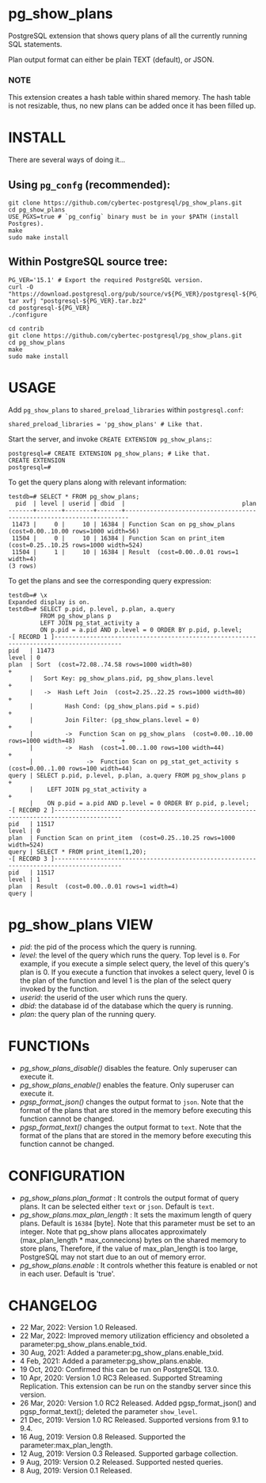 # pg_show_plans

PostgreSQL extension that shows query plans of all the currently running SQL
statements.

Plan output format can either be plain TEXT (default), or JSON.

### NOTE

This extension creates a hash table within shared memory. The hash table is not
resizable, thus, no new plans can be added once it has been filled up.

# INSTALL

There are several ways of doing it...

## Using `pg_confg` (recommended):

```
git clone https://github.com/cybertec-postgresql/pg_show_plans.git
cd pg_show_plans
USE_PGXS=true # `pg_config` binary must be in your $PATH (install Postgres).
make
sudo make install
```

## Within PostgreSQL source tree:

```
PG_VER='15.1' # Export the required PostgreSQL version.
curl -O "https://download.postgresql.org/pub/source/v${PG_VER}/postgresql-${PG_VER}.tar.bz2"
tar xvfj "postgresql-${PG_VER}.tar.bz2"
cd postgresql-${PG_VER}
./configure

cd contrib
git clone https://github.com/cybertec-postgresql/pg_show_plans.git
cd pg_show_plans
make
sudo make install
```

# USAGE

Add `pg_show_plans` to `shared_preload_libraries` within `postgresql.conf`:

```
shared_preload_libraries = 'pg_show_plans' # Like that.
```

Start the server, and invoke `CREATE EXTENSION pg_show_plans;`:

```
postgresql=# CREATE EXTENSION pg_show_plans; # Like that.
CREATE EXTENSION
postgresql=#
```

To get the query plans along with relevant information:

```
testdb=# SELECT * FROM pg_show_plans;
  pid  | level | userid | dbid  |                                 plan
-------+-------+--------+-------+-----------------------------------------------------------------------
 11473 |     0 |     10 | 16384 | Function Scan on pg_show_plans  (cost=0.00..10.00 rows=1000 width=56)
 11504 |     0 |     10 | 16384 | Function Scan on print_item  (cost=0.25..10.25 rows=1000 width=524)
 11504 |     1 |     10 | 16384 | Result  (cost=0.00..0.01 rows=1 width=4)
(3 rows)
```

To get the plans and see the corresponding query expression:

```
testdb=# \x
Expanded display is on.
testdb=# SELECT p.pid, p.level, p.plan, a.query
         FROM pg_show_plans p
         LEFT JOIN pg_stat_activity a
         ON p.pid = a.pid AND p.level = 0 ORDER BY p.pid, p.level;
-[ RECORD 1 ]-----------------------------------------------------------------------------------------
pid   | 11473
level | 0
plan  | Sort  (cost=72.08..74.58 rows=1000 width=80)                                                  +
      |   Sort Key: pg_show_plans.pid, pg_show_plans.level                                            +
      |   ->  Hash Left Join  (cost=2.25..22.25 rows=1000 width=80)                                   +
      |         Hash Cond: (pg_show_plans.pid = s.pid)                                                +
      |         Join Filter: (pg_show_plans.level = 0)                                                +
      |         ->  Function Scan on pg_show_plans  (cost=0.00..10.00 rows=1000 width=48)             +
      |         ->  Hash  (cost=1.00..1.00 rows=100 width=44)                                         +
      |               ->  Function Scan on pg_stat_get_activity s  (cost=0.00..1.00 rows=100 width=44)
query | SELECT p.pid, p.level, p.plan, a.query FROM pg_show_plans p                                   +
      |    LEFT JOIN pg_stat_activity a                                                               +
      |    ON p.pid = a.pid AND p.level = 0 ORDER BY p.pid, p.level;
-[ RECORD 2 ]-----------------------------------------------------------------------------------------
pid   | 11517
level | 0
plan  | Function Scan on print_item  (cost=0.25..10.25 rows=1000 width=524)
query | SELECT * FROM print_item(1,20);
-[ RECORD 3 ]-----------------------------------------------------------------------------------------
pid   | 11517
level | 1
plan  | Result  (cost=0.00..0.01 rows=1 width=4)
query |

```

# pg_show_plans VIEW
 - *pid*: the pid of the process which the query is running.
 - *level*: the level of the query which runs the query. Top level is `0`. For
   example, if you execute a simple select query, the level of this query's
   plan is 0. If you execute a function that invokes a select query, level 0 is
   the plan of the function and level 1 is the plan of the select query invoked
   by the function.
 - *userid*: the userid of the user which runs the query.
 - *dbid*: the database id of the database which the query is running.
 - *plan*: the query plan of the running query.

# FUNCTIONs
 - *pg_show_plans_disable()* disables the feature. Only superuser can execute
   it.
 - *pg_show_plans_enable()* enables the feature. Only superuser can execute it.
 - *pgsp_format_json()* changes the output format to `json`. Note that the
   format of the plans that are stored in the memory before executing this
   function cannot be changed.
 - *pgsp_format_text()* changes the output format to `text`. Note that the
   format of the plans that are stored in the memory before executing this
   function cannot be changed.

# CONFIGURATION
 - *pg_show_plans.plan_format* : It controls the output format of query plans.
   It can be selected either `text` or `json`. Default is `text`.
 - *pg_show_plans.max_plan_length* : It sets the maximum length of query plans.
   Default is `16384` [byte]. Note that this parameter must be set to an
   integer. Note that pg_show plans allocates approximately (max_plan_length *
   max_connecions) bytes on the shared memory to store plans, Therefore, if the
   value of max_plan_length is too large, PostgreSQL may not start due to an
   out of memory error.
 - *pg_show_plans.enable* : It controls whether this feature is enabled or not
   in each user. Default is 'true'.

# CHANGELOG

 - 22 Mar, 2022: Version 1.0 Released.
 - 22 Mar, 2022: Improved memory utilization efficiency and obsoleted a
   parameter:pg_show_plans.enable_txid.
 - 30 Aug, 2021: Added a parameter:pg_show_plans.enable_txid.
 - 4 Feb, 2021: Added a parameter:pg_show_plans.enable.
 - 19 Oct, 2020: Confirmed this can be run on PostgreSQL 13.0.
 - 10 Apr, 2020: Version 1.0 RC3 Released. Supported Streaming Replication.
   This extension can be run on the standby server since this version.
 - 26 Mar, 2020: Version 1.0 RC2 Released. Added pgsp_format_json() and
   pgsp_format_text(); deleted the parameter `show_level`.
 - 21 Dec, 2019: Version 1.0 RC Released. Supported versions from 9.1 to 9.4.
 - 16 Aug, 2019: Version 0.8 Released. Supported the parameter:max_plan_length.
 - 12 Aug, 2019: Version 0.3 Released. Supported garbage collection.
 - 9 Aug, 2019: Version 0.2 Released. Supported nested queries.
 - 8 Aug, 2019: Version 0.1 Released.
